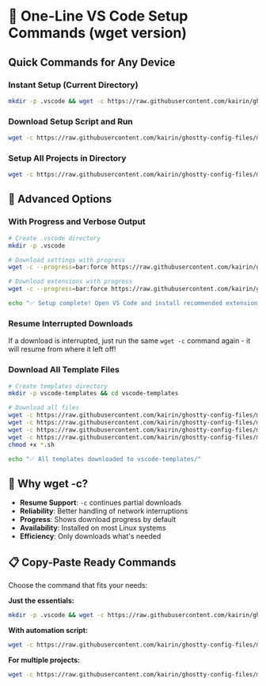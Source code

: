 # 🚀 One-Line VS Code Setup Commands (wget version)

## Quick Commands for Any Device

### **Instant Setup (Current Directory)**
```bash
mkdir -p .vscode && wget -c https://raw.githubusercontent.com/kairin/ghostty-config-files/main/template-settings.json -O .vscode/settings.json && wget -c https://raw.githubusercontent.com/kairin/ghostty-config-files/main/.vscode/extensions.json -O .vscode/extensions.json && echo "✅ VS Code workspace configured!"
```

### **Download Setup Script and Run**
```bash
wget -c https://raw.githubusercontent.com/kairin/ghostty-config-files/main/quick-setup-wget.sh && chmod +x quick-setup-wget.sh && ./quick-setup-wget.sh quick
```

### **Setup All Projects in Directory**
```bash
wget -c https://raw.githubusercontent.com/kairin/ghostty-config-files/main/quick-setup-wget.sh && chmod +x quick-setup-wget.sh && ./quick-setup-wget.sh setup-all ~/Projects
```

## 🔧 Advanced Options

### **With Progress and Verbose Output**
```bash
# Create .vscode directory
mkdir -p .vscode

# Download settings with progress
wget -c --progress=bar:force https://raw.githubusercontent.com/kairin/ghostty-config-files/main/template-settings.json -O .vscode/settings.json

# Download extensions with progress
wget -c --progress=bar:force https://raw.githubusercontent.com/kairin/ghostty-config-files/main/.vscode/extensions.json -O .vscode/extensions.json

echo "✅ Setup complete! Open VS Code and install recommended extensions."
```

### **Resume Interrupted Downloads**
If a download is interrupted, just run the same `wget -c` command again - it will resume from where it left off!

### **Download All Template Files**
```bash
# Create templates directory
mkdir -p vscode-templates && cd vscode-templates

# Download all files
wget -c https://raw.githubusercontent.com/kairin/ghostty-config-files/main/template-settings.json
wget -c https://raw.githubusercontent.com/kairin/ghostty-config-files/main/.vscode/extensions.json
wget -c https://raw.githubusercontent.com/kairin/ghostty-config-files/main/sync-workspaces.sh
wget -c https://raw.githubusercontent.com/kairin/ghostty-config-files/main/quick-setup-wget.sh
chmod +x *.sh

echo "✅ All templates downloaded to vscode-templates/"
```

## 🌟 Why wget -c?

- **Resume Support**: `-c` continues partial downloads
- **Reliability**: Better handling of network interruptions
- **Progress**: Shows download progress by default
- **Availability**: Installed on most Linux systems
- **Efficiency**: Only downloads what's needed

## 📋 Copy-Paste Ready Commands

Choose the command that fits your needs:

**Just the essentials:**
```bash
mkdir -p .vscode && wget -c https://raw.githubusercontent.com/kairin/ghostty-config-files/main/template-settings.json -O .vscode/settings.json && wget -c https://raw.githubusercontent.com/kairin/ghostty-config-files/main/.vscode/extensions.json -O .vscode/extensions.json
```

**With automation script:**
```bash
wget -c https://raw.githubusercontent.com/kairin/ghostty-config-files/main/quick-setup-wget.sh && chmod +x quick-setup-wget.sh && ./quick-setup-wget.sh quick
```

**For multiple projects:**
```bash
wget -c https://raw.githubusercontent.com/kairin/ghostty-config-files/main/quick-setup-wget.sh && chmod +x quick-setup-wget.sh && ./quick-setup-wget.sh setup-all ~/Projects
```
